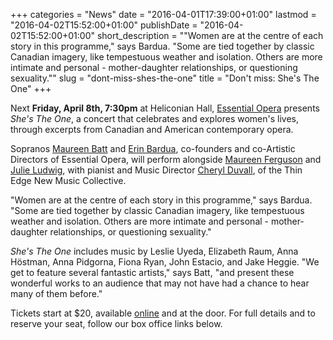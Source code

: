 +++
categories = "News"
date = "2016-04-01T17:39:00+01:00"
lastmod = "2016-04-02T15:52:00+01:00"
publishDate = "2016-04-02T15:52:00+01:00"
short_description = "&quot;Women are at the centre of each story in this programme,&quot; says Bardua. &quot;Some are tied together by classic Canadian imagery, like tempestuous weather and isolation. Others are more intimate and personal - mother-daughter relationships, or questioning sexuality.&quot;"
slug = "dont-miss-shes-the-one"
title = "Don&#039;t miss: She&#039;s The One"
+++

Next **Friday, April 8th, 7:30pm** at Heliconian Hall, [Essential Opera](/scene/companies/essential-opera/) presents *She's The One*, a concert that celebrates and explores women's lives, through excerpts from Canadian and American contemporary opera.

Sopranos [Maureen Batt](/scene/people/maureen-batt/) and [Erin Bardua](/scene/people/erin-bardua/), co-founders and co-Artistic Directors of Essential Opera, will perform alongside [Maureen Ferguson](/scene/people/maureen-ferguson/) and [Julie Ludwig](/scene/people/julie-ludwig/), with pianist and Music Director [Cheryl Duvall](http://www.thethinedgenewmusiccollective.com/artists), of the Thin Edge New Music Collective. 

"Women are at the centre of each story in this programme," says Bardua. "Some are tied together by classic Canadian imagery, like tempestuous weather and isolation. Others are more intimate and personal - mother-daughter relationships, or questioning sexuality."

*She's The One* includes music by Leslie Uyeda, Elizabeth Raum, Anna Höstman, Anna Pidgorna, Fiona Ryan, John Estacio, and Jake Heggie. "We get to feature several fantastic artists," says Batt, "and present these wonderful works to an audience that may not have had a chance to hear many of them before."

Tickets start at $20, available [online](https://bemusednetwork.com/events/detail/219) and at the door. For full details and to reserve your seat, follow our box office links below.

